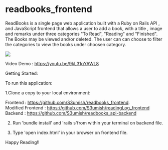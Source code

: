 # readbooks_frontend

ReadBooks is a single page web application built with a Ruby on Rails API , and JavaScript frontend that allows a user to add a book, with a title , image and remarks under three categories "To Read", "Reading" and "Finished". The Books may be viewed and/or deleted. The user can can choose to filter the categories to view the books under choosen category.

![](https://media.giphy.com/media/iDBAvQ35bySv3n4vfm/giphy.gif)

Video Demo : https://youtu.be/9kL31qYAWL8

Getting Started:

To run this application:

1.Clone a copy to your local environment:                 

   Frontend : https://github.com/S3umish/readbooks_frontend.   
   Modified Frontend : https://github.com/S3umish/readingLog_frontend         
   Backend : https://github.com/S3umish/readbooks_api-backend

2. Run 'bundle install' and 'rails s'from within your terminal on backend file.

3. Type 'open index.html' in your browser on frontend file.

Happy Reading!!
